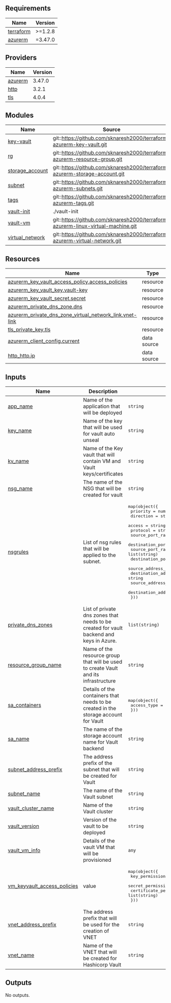 ## Requirements

| Name | Version |
|------|---------|
| <a name="requirement_terraform"></a> [terraform](#requirement\_terraform) | >=1.2.8 |
| <a name="requirement_azurerm"></a> [azurerm](#requirement\_azurerm) | =3.47.0 |

## Providers

| Name | Version |
|------|---------|
| <a name="provider_azurerm"></a> [azurerm](#provider\_azurerm) | 3.47.0 |
| <a name="provider_http"></a> [http](#provider\_http) | 3.2.1 |
| <a name="provider_tls"></a> [tls](#provider\_tls) | 4.0.4 |

## Modules

| Name | Source | Version |
|------|--------|---------|
| <a name="module_key-vault"></a> [key-vault](#module\_key-vault) | git::https://github.com/sknaresh2000/terraform-azurerm-key-vault.git | main |
| <a name="module_rg"></a> [rg](#module\_rg) | git::https://github.com/sknaresh2000/terraform-azurerm-resource-group.git | main |
| <a name="module_storage_account"></a> [storage\_account](#module\_storage\_account) | git::https://github.com/sknaresh2000/terraform-azurerm-storage-account.git | main |
| <a name="module_subnet"></a> [subnet](#module\_subnet) | git::https://github.com/sknaresh2000/terraform-azurerm-subnets.git | n/a |
| <a name="module_tags"></a> [tags](#module\_tags) | git::https://github.com/sknaresh2000/terraform-azurerm-tags.git | main |
| <a name="module_vault-init"></a> [vault-init](#module\_vault-init) | ./vault-init | n/a |
| <a name="module_vault-vm"></a> [vault-vm](#module\_vault-vm) | git::https://github.com/sknaresh2000/terraform-azurerm-linux-virtual-machine.git | main |
| <a name="module_virtual_network"></a> [virtual\_network](#module\_virtual\_network) | git::https://github.com/sknaresh2000/terraform-azurerm-virtual-network.git | main |

## Resources

| Name | Type |
|------|------|
| [azurerm_key_vault_access_policy.access_policies](https://registry.terraform.io/providers/hashicorp/azurerm/3.47.0/docs/resources/key_vault_access_policy) | resource |
| [azurerm_key_vault_key.vault-key](https://registry.terraform.io/providers/hashicorp/azurerm/3.47.0/docs/resources/key_vault_key) | resource |
| [azurerm_key_vault_secret.secret](https://registry.terraform.io/providers/hashicorp/azurerm/3.47.0/docs/resources/key_vault_secret) | resource |
| [azurerm_private_dns_zone.dns](https://registry.terraform.io/providers/hashicorp/azurerm/3.47.0/docs/resources/private_dns_zone) | resource |
| [azurerm_private_dns_zone_virtual_network_link.vnet-link](https://registry.terraform.io/providers/hashicorp/azurerm/3.47.0/docs/resources/private_dns_zone_virtual_network_link) | resource |
| [tls_private_key.tls](https://registry.terraform.io/providers/hashicorp/tls/latest/docs/resources/private_key) | resource |
| [azurerm_client_config.current](https://registry.terraform.io/providers/hashicorp/azurerm/3.47.0/docs/data-sources/client_config) | data source |
| [http_http.ip](https://registry.terraform.io/providers/hashicorp/http/latest/docs/data-sources/http) | data source |

## Inputs

| Name | Description | Type | Default | Required |
|------|-------------|------|---------|:--------:|
| <a name="input_app_name"></a> [app\_name](#input\_app\_name) | Name of the application that will be deployed | `string` | `"HashiCorp-Vault"` | no |
| <a name="input_key_name"></a> [key\_name](#input\_key\_name) | Name of the key that will be used for vault auto unseal | `string` | n/a | yes |
| <a name="input_kv_name"></a> [kv\_name](#input\_kv\_name) | Name of the Key vault that will contain VM and Vault keys/certificates | `string` | n/a | yes |
| <a name="input_nsg_name"></a> [nsg\_name](#input\_nsg\_name) | The name of the NSG that will be created for vault | `string` | n/a | yes |
| <a name="input_nsgrules"></a> [nsgrules](#input\_nsgrules) | List of nsg rules that will be applied to the subnet. | <pre>map(object({<br>    priority                     = number<br>    direction                    = string<br>    access                       = string<br>    protocol                     = string<br>    source_port_range            = string<br>    destination_port_range       = string<br>    source_port_ranges           = list(string)<br>    destination_port_ranges      = list(string)<br>    source_address_prefix        = string<br>    destination_address_prefix   = string<br>    source_address_prefixes      = list(string)<br>    destination_address_prefixes = list(string)<br>  }))</pre> | n/a | yes |
| <a name="input_private_dns_zones"></a> [private\_dns\_zones](#input\_private\_dns\_zones) | List of private dns zones that needs to be created for vault backend and keys in Azure. | `list(string)` | n/a | yes |
| <a name="input_resource_group_name"></a> [resource\_group\_name](#input\_resource\_group\_name) | Name of the resource group that will be used to create Vault and its infrastructure | `string` | n/a | yes |
| <a name="input_sa_containers"></a> [sa\_containers](#input\_sa\_containers) | Details of the containers that needs to be created in the storage account for Vault | <pre>map(object({<br>    access_type = string<br>  }))</pre> | n/a | yes |
| <a name="input_sa_name"></a> [sa\_name](#input\_sa\_name) | The name of the storage account name for Vault backend | `string` | n/a | yes |
| <a name="input_subnet_address_prefix"></a> [subnet\_address\_prefix](#input\_subnet\_address\_prefix) | The address prefix of the subnet that will be created for Vault | `string` | n/a | yes |
| <a name="input_subnet_name"></a> [subnet\_name](#input\_subnet\_name) | The name of the Vault subnet | `string` | n/a | yes |
| <a name="input_vault_cluster_name"></a> [vault\_cluster\_name](#input\_vault\_cluster\_name) | Name of the Vault cluster | `string` | n/a | yes |
| <a name="input_vault_version"></a> [vault\_version](#input\_vault\_version) | Version of the vault to be deployed | `string` | n/a | yes |
| <a name="input_vault_vm_info"></a> [vault\_vm\_info](#input\_vault\_vm\_info) | Details of the vault VM that will be provisioned | `any` | n/a | yes |
| <a name="input_vm_keyvault_access_policies"></a> [vm\_keyvault\_access\_policies](#input\_vm\_keyvault\_access\_policies) | value | <pre>map(object({<br>    key_permissions         = list(string)<br>    secret_permissions      = list(string)<br>    certificate_permissions = list(string)<br>  }))</pre> | n/a | yes |
| <a name="input_vnet_address_prefix"></a> [vnet\_address\_prefix](#input\_vnet\_address\_prefix) | The address prefix that will be used for the creation of VNET | `string` | n/a | yes |
| <a name="input_vnet_name"></a> [vnet\_name](#input\_vnet\_name) | Name of the VNET that will be created for Hashicorp Vault | `string` | n/a | yes |

## Outputs

No outputs.
